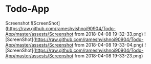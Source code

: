 # Todo-App

Screenshot
  ![ScreenShot](https://raw.github.com/rameshvishnoi90904/Todo-App/master/assests/Screenshot from 2018-04-08 19-32-33.png)
  ![ScreenShot](https://raw.github.com/rameshvishnoi90904/Todo-App/master/assests/Screenshot from 2018-04-08 19-33-04.png)
  ![ScreenShot](https://raw.github.com/rameshvishnoi90904/Todo-App/master/assests/Screenshot from 2018-04-08 19-33-23.png)

